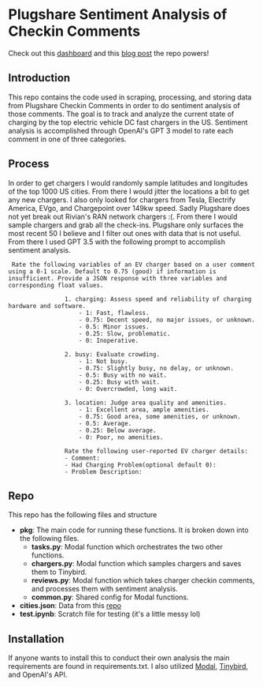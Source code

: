 # Plugshare Sentiment Analysis of Checkin Comments

Check out this [dashboard](https://hayeshundman.io/projects/plugshare-sentiment) and this [blog post](https://hayeshundman.io/blog/state-of-charging) the repo powers!

## Introduction
This repo contains the code used in scraping, processing, and storing data from Plugshare Checkin Comments in order to do sentiment analysis of those comments. The goal is to track and analyze the current state of charging by the top electric vehicle DC fast chargers in the US. Sentiment analysis is accomplished through OpenAI's GPT 3 model to rate each comment in one of three categories.

## Process
In order to get chargers I would randomly sample latitudes and longitudes of the top 1000 US cities. From there I would jitter the locations a bit to get any new chargers. I also only looked for chargers from Tesla, Electrify America, EVgo, and Chargepoint over 149kw speed. Sadly Plugshare does not yet break out Rivian's RAN network chargers :(. From there I would sample chargers and grab all the check-ins. Plugshare only surfaces the most recent 50 I believe and I filter out ones with data that is not useful. From there I used GPT 3.5 with the following prompt to accomplish sentiment analysis. 

```
 Rate the following variables of an EV charger based on a user comment using a 0-1 scale. Default to 0.75 (good) if information is insufficient. Provide a JSON response with three variables and corresponding float values.

                1. charging: Assess speed and reliability of charging hardware and software.
                    - 1: Fast, flawless.
                    - 0.75: Decent speed, no major issues, or unknown.
                    - 0.5: Minor issues.
                    - 0.25: Slow, problematic.
                    - 0: Inoperative.

                2. busy: Evaluate crowding.
                    - 1: Not busy.
                    - 0.75: Slightly busy, no delay, or unknown.
                    - 0.5: Busy with no wait.
                    - 0.25: Busy with wait.
                    - 0: Overcrowded, long wait.

                3. location: Judge area quality and amenities.
                    - 1: Excellent area, ample amenities.
                    - 0.75: Good area, some amenities, or unknown.
                    - 0.5: Average.
                    - 0.25: Below average.
                    - 0: Poor, no amenities.

                Rate the following user-reported EV charger details:
                - Comment:
                - Had Charging Problem(optional default 0): 
                - Problem Description:
```

## Repo
This repo has the following files and structure
- **pkg**: The main code for running these functions. It is broken down into the following files.
    - **tasks.py**: Modal function which orchestrates the two other functions.
    - **chargers.py**: Modal function which samples chargers and saves them to Tinybird.
    - **reviews.py**: Modal function which takes charger checkin comments, and processes them with sentiment analysis.
    - **common.py**: Shared config for Modal functions.
- **cities.json**: Data from this [repo](https://gist.github.com/Miserlou/c5cd8364bf9b2420bb29#file-cities-json)
- **test.ipynb**: Scratch file for testing (it's a little messy lol)

## Installation
If anyone wants to install this to conduct their own analysis the main requirements are found in requirements.txt. I also utilized [Modal](https://modal.com/), [Tinybird](https://www.tinybird.co/), and OpenAI's API. 
